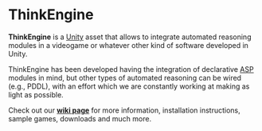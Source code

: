 # ThinkEngine

**ThinkEngine** is a [Unity](https://unity.com/) asset that allows to integrate automated reasoning modules in a videogame or whatever other kind of software developed in Unity. 

ThinkEngine has been developed having the integration of declarative [ASP](https://en.wikipedia.org/wiki/Answer_set_programming) modules in mind, but other types of automated reasoning can be wired (e.g., PDDL), with an effort which we are constantly working at making as light as possible. 

Check out our **[wiki page](https://github.com/DeMaCS-UNICAL/ThinkEngine/wiki/ThinkEngine-2.1)** for more information, installation instructions, sample games, downloads and much more.
